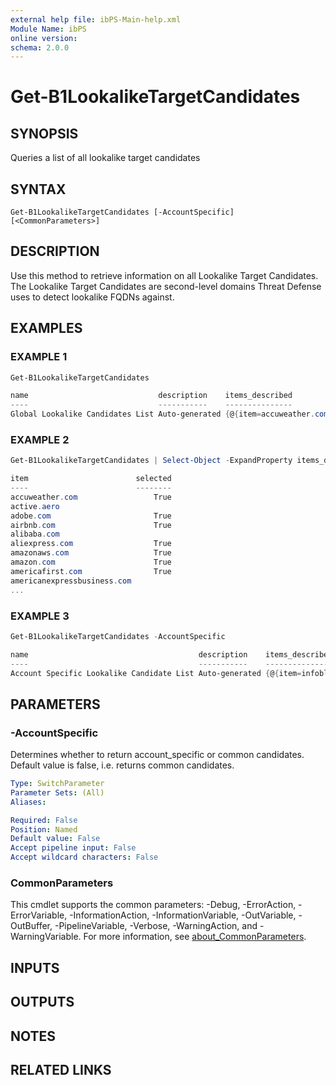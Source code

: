 ```yaml
---
external help file: ibPS-Main-help.xml
Module Name: ibPS
online version:
schema: 2.0.0
---
```


# Get-B1LookalikeTargetCandidates

## SYNOPSIS
Queries a list of all lookalike target candidates

## SYNTAX

```
Get-B1LookalikeTargetCandidates [-AccountSpecific] [<CommonParameters>]
```

## DESCRIPTION
Use this method to retrieve information on all Lookalike Target Candidates.
The Lookalike Target Candidates are second-level domains Threat Defense uses to detect lookalike FQDNs against.

## EXAMPLES

### EXAMPLE 1
```powershell
Get-B1LookalikeTargetCandidates

name                             description    items_described                                                                                                                     item_count
----                             -----------    ---------------                                                                                                                     ----------
Global Lookalike Candidates List Auto-generated {@{item=accuweather.com; selected=True}, @{item=active.aero}, @{item=adobe.com; selected=True}, @{item=airbnb.com; selected=True}…}        123
```

### EXAMPLE 2
```powershell
Get-B1LookalikeTargetCandidates | Select-Object -ExpandProperty items_described

item                        selected
----                        --------
accuweather.com                 True
active.aero
adobe.com                       True
airbnb.com                      True
alibaba.com
aliexpress.com                  True
amazonaws.com                   True
amazon.com                      True
americafirst.com                True
americanexpressbusiness.com
...
```

### EXAMPLE 3
```powershell
Get-B1LookalikeTargetCandidates -AccountSpecific

name                                      description    items_described                                                item_count
----                                      -----------    ---------------                                                ----------
Account Specific Lookalike Candidate List Auto-generated {@{item=infoblox.com; selected=True; query_count_daily=28350}}          1
```

## PARAMETERS

### -AccountSpecific
Determines whether to return account_specific or common candidates.
Default value is false, i.e.
returns common candidates.

```yaml
Type: SwitchParameter
Parameter Sets: (All)
Aliases:

Required: False
Position: Named
Default value: False
Accept pipeline input: False
Accept wildcard characters: False
```

### CommonParameters
This cmdlet supports the common parameters: -Debug, -ErrorAction, -ErrorVariable, -InformationAction, -InformationVariable, -OutVariable, -OutBuffer, -PipelineVariable, -Verbose, -WarningAction, and -WarningVariable. For more information, see [about_CommonParameters](http://go.microsoft.com/fwlink/?LinkID=113216).

## INPUTS

## OUTPUTS

## NOTES

## RELATED LINKS
